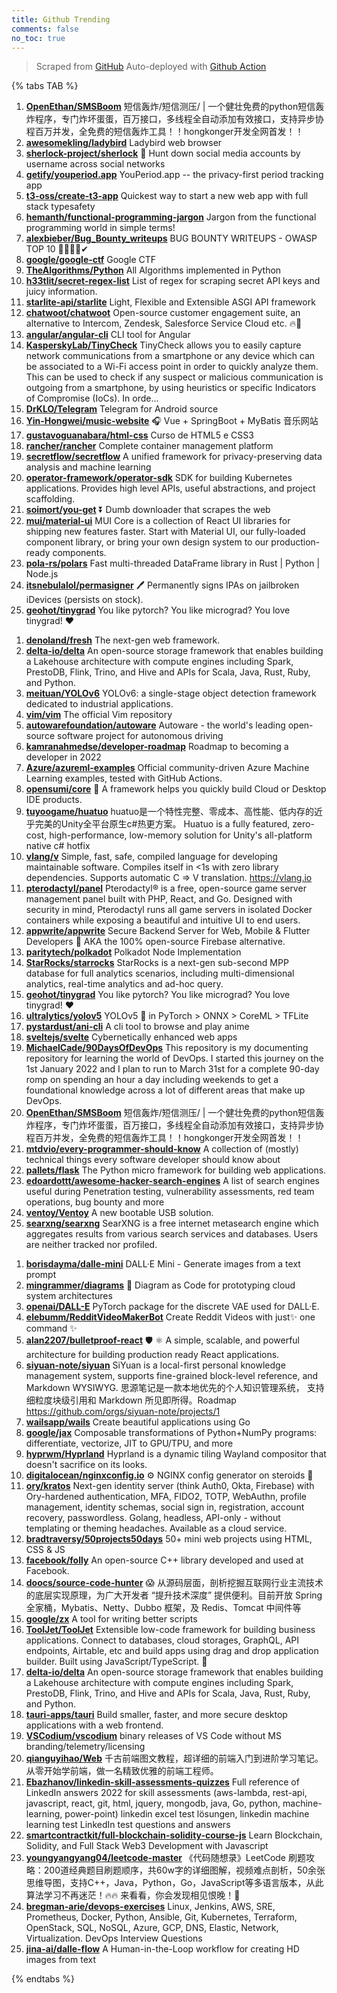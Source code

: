 ```yaml
---
title: Github Trending
comments: false
no_toc: true
---
```


> Scraped from [GitHub](https://github.com/trending)
Auto-deployed with [Github Action](https://docs.github.com/en/actions)

{% tabs TAB %}
<!-- tab Daily -->
1. [**OpenEthan/SMSBoom**](https://github.com/OpenEthan/SMSBoom)
短信轰炸/短信测压/ | 一个健壮免费的python短信轰炸程序，专门炸坏蛋蛋，百万接口，多线程全自动添加有效接口，支持异步协程百万并发，全免费的短信轰炸工具！！hongkonger开发全网首发！！
2. [**awesomekling/ladybird**](https://github.com/awesomekling/ladybird)
Ladybird web browser
3. [**sherlock-project/sherlock**](https://github.com/sherlock-project/sherlock)
🔎 Hunt down social media accounts by username across social networks
4. [**getify/youperiod.app**](https://github.com/getify/youperiod.app)
YouPeriod.app -- the privacy-first period tracking app
5. [**t3-oss/create-t3-app**](https://github.com/t3-oss/create-t3-app)
Quickest way to start a new web app with full stack typesafety
6. [**hemanth/functional-programming-jargon**](https://github.com/hemanth/functional-programming-jargon)
Jargon from the functional programming world in simple terms!
7. [**alexbieber/Bug_Bounty_writeups**](https://github.com/alexbieber/Bug_Bounty_writeups)
BUG BOUNTY WRITEUPS - OWASP TOP 10 🔴🔴🔴🔴✔
8. [**google/google-ctf**](https://github.com/google/google-ctf)
Google CTF
9. [**TheAlgorithms/Python**](https://github.com/TheAlgorithms/Python)
All Algorithms implemented in Python
10. [**h33tlit/secret-regex-list**](https://github.com/h33tlit/secret-regex-list)
List of regex for scraping secret API keys and juicy information.
11. [**starlite-api/starlite**](https://github.com/starlite-api/starlite)
Light, Flexible and Extensible ASGI API framework
12. [**chatwoot/chatwoot**](https://github.com/chatwoot/chatwoot)
Open-source customer engagement suite, an alternative to Intercom, Zendesk, Salesforce Service Cloud etc. 🔥💬
13. [**angular/angular-cli**](https://github.com/angular/angular-cli)
CLI tool for Angular
14. [**KasperskyLab/TinyCheck**](https://github.com/KasperskyLab/TinyCheck)
TinyCheck allows you to easily capture network communications from a smartphone or any device which can be associated to a Wi-Fi access point in order to quickly analyze them. This can be used to check if any suspect or malicious communication is outgoing from a smartphone, by using heuristics or specific Indicators of Compromise (IoCs). In orde…
15. [**DrKLO/Telegram**](https://github.com/DrKLO/Telegram)
Telegram for Android source
16. [**Yin-Hongwei/music-website**](https://github.com/Yin-Hongwei/music-website)
🎧 Vue + SpringBoot + MyBatis 音乐网站
17. [**gustavoguanabara/html-css**](https://github.com/gustavoguanabara/html-css)
Curso de HTML5 e CSS3
18. [**rancher/rancher**](https://github.com/rancher/rancher)
Complete container management platform
19. [**secretflow/secretflow**](https://github.com/secretflow/secretflow)
A unified framework for privacy-preserving data analysis and machine learning
20. [**operator-framework/operator-sdk**](https://github.com/operator-framework/operator-sdk)
SDK for building Kubernetes applications. Provides high level APIs, useful abstractions, and project scaffolding.
21. [**soimort/you-get**](https://github.com/soimort/you-get)
⏬ Dumb downloader that scrapes the web
22. [**mui/material-ui**](https://github.com/mui/material-ui)
MUI Core is a collection of React UI libraries for shipping new features faster. Start with Material UI, our fully-loaded component library, or bring your own design system to our production-ready components.
23. [**pola-rs/polars**](https://github.com/pola-rs/polars)
Fast multi-threaded DataFrame library in Rust | Python | Node.js
24. [**itsnebulalol/permasigner**](https://github.com/itsnebulalol/permasigner)
🖊 Permanently signs IPAs on jailbroken iDevices (persists on stock).
25. [**geohot/tinygrad**](https://github.com/geohot/tinygrad)
You like pytorch? You like micrograd? You love tinygrad! ❤️
<!-- endtab -->
<!-- tab Weekly -->
1. [**denoland/fresh**](https://github.com/denoland/fresh)
The next-gen web framework.
2. [**delta-io/delta**](https://github.com/delta-io/delta)
An open-source storage framework that enables building a Lakehouse architecture with compute engines including Spark, PrestoDB, Flink, Trino, and Hive and APIs for Scala, Java, Rust, Ruby, and Python.
3. [**meituan/YOLOv6**](https://github.com/meituan/YOLOv6)
YOLOv6: a single-stage object detection framework dedicated to industrial applications.
4. [**vim/vim**](https://github.com/vim/vim)
The official Vim repository
5. [**autowarefoundation/autoware**](https://github.com/autowarefoundation/autoware)
Autoware - the world's leading open-source software project for autonomous driving
6. [**kamranahmedse/developer-roadmap**](https://github.com/kamranahmedse/developer-roadmap)
Roadmap to becoming a developer in 2022
7. [**Azure/azureml-examples**](https://github.com/Azure/azureml-examples)
Official community-driven Azure Machine Learning examples, tested with GitHub Actions.
8. [**opensumi/core**](https://github.com/opensumi/core)
🚀 A framework helps you quickly build Cloud or Desktop IDE products.
9. [**tuyoogame/huatuo**](https://github.com/tuyoogame/huatuo)
huatuo是一个特性完整、零成本、高性能、低内存的近乎完美的Unity全平台原生c#热更方案。 Huatuo is a fully featured, zero-cost, high-performance, low-memory solution for Unity's all-platform native c# hotfix
10. [**vlang/v**](https://github.com/vlang/v)
Simple, fast, safe, compiled language for developing maintainable software. Compiles itself in <1s with zero library dependencies. Supports automatic C => V translation. https://vlang.io
11. [**pterodactyl/panel**](https://github.com/pterodactyl/panel)
Pterodactyl® is a free, open-source game server management panel built with PHP, React, and Go. Designed with security in mind, Pterodactyl runs all game servers in isolated Docker containers while exposing a beautiful and intuitive UI to end users.
12. [**appwrite/appwrite**](https://github.com/appwrite/appwrite)
Secure Backend Server for Web, Mobile & Flutter Developers 🚀 AKA the 100% open-source Firebase alternative.
13. [**paritytech/polkadot**](https://github.com/paritytech/polkadot)
Polkadot Node Implementation
14. [**StarRocks/starrocks**](https://github.com/StarRocks/starrocks)
StarRocks is a next-gen sub-second MPP database for full analytics scenarios, including multi-dimensional analytics, real-time analytics and ad-hoc query.
15. [**geohot/tinygrad**](https://github.com/geohot/tinygrad)
You like pytorch? You like micrograd? You love tinygrad! ❤️
16. [**ultralytics/yolov5**](https://github.com/ultralytics/yolov5)
YOLOv5 🚀 in PyTorch > ONNX > CoreML > TFLite
17. [**pystardust/ani-cli**](https://github.com/pystardust/ani-cli)
A cli tool to browse and play anime
18. [**sveltejs/svelte**](https://github.com/sveltejs/svelte)
Cybernetically enhanced web apps
19. [**MichaelCade/90DaysOfDevOps**](https://github.com/MichaelCade/90DaysOfDevOps)
This repository is my documenting repository for learning the world of DevOps. I started this journey on the 1st January 2022 and I plan to run to March 31st for a complete 90-day romp on spending an hour a day including weekends to get a foundational knowledge across a lot of different areas that make up DevOps.
20. [**OpenEthan/SMSBoom**](https://github.com/OpenEthan/SMSBoom)
短信轰炸/短信测压/ | 一个健壮免费的python短信轰炸程序，专门炸坏蛋蛋，百万接口，多线程全自动添加有效接口，支持异步协程百万并发，全免费的短信轰炸工具！！hongkonger开发全网首发！！
21. [**mtdvio/every-programmer-should-know**](https://github.com/mtdvio/every-programmer-should-know)
A collection of (mostly) technical things every software developer should know about
22. [**pallets/flask**](https://github.com/pallets/flask)
The Python micro framework for building web applications.
23. [**edoardottt/awesome-hacker-search-engines**](https://github.com/edoardottt/awesome-hacker-search-engines)
A list of search engines useful during Penetration testing, vulnerability assessments, red team operations, bug bounty and more
24. [**ventoy/Ventoy**](https://github.com/ventoy/Ventoy)
A new bootable USB solution.
25. [**searxng/searxng**](https://github.com/searxng/searxng)
SearXNG is a free internet metasearch engine which aggregates results from various search services and databases. Users are neither tracked nor profiled.
<!-- endtab -->
<!-- tab Monthly -->
1. [**borisdayma/dalle-mini**](https://github.com/borisdayma/dalle-mini)
DALL·E Mini - Generate images from a text prompt
2. [**mingrammer/diagrams**](https://github.com/mingrammer/diagrams)
🎨 Diagram as Code for prototyping cloud system architectures
3. [**openai/DALL-E**](https://github.com/openai/DALL-E)
PyTorch package for the discrete VAE used for DALL·E.
4. [**elebumm/RedditVideoMakerBot**](https://github.com/elebumm/RedditVideoMakerBot)
Create Reddit Videos with just✨ one command ✨
5. [**alan2207/bulletproof-react**](https://github.com/alan2207/bulletproof-react)
🛡️ ⚛️ A simple, scalable, and powerful architecture for building production ready React applications.
6. [**siyuan-note/siyuan**](https://github.com/siyuan-note/siyuan)
SiYuan is a local-first personal knowledge management system, supports fine-grained block-level reference, and Markdown WYSIWYG. 思源笔记是一款本地优先的个人知识管理系统， 支持细粒度块级引用和 Markdown 所见即所得。Roadmap https://github.com/orgs/siyuan-note/projects/1
7. [**wailsapp/wails**](https://github.com/wailsapp/wails)
Create beautiful applications using Go
8. [**google/jax**](https://github.com/google/jax)
Composable transformations of Python+NumPy programs: differentiate, vectorize, JIT to GPU/TPU, and more
9. [**hyprwm/Hyprland**](https://github.com/hyprwm/Hyprland)
Hyprland is a dynamic tiling Wayland compositor that doesn't sacrifice on its looks.
10. [**digitalocean/nginxconfig.io**](https://github.com/digitalocean/nginxconfig.io)
⚙️ NGINX config generator on steroids 💉
11. [**ory/kratos**](https://github.com/ory/kratos)
Next-gen identity server (think Auth0, Okta, Firebase) with Ory-hardened authentication, MFA, FIDO2, TOTP, WebAuthn, profile management, identity schemas, social sign in, registration, account recovery, passwordless. Golang, headless, API-only - without templating or theming headaches. Available as a cloud service.
12. [**bradtraversy/50projects50days**](https://github.com/bradtraversy/50projects50days)
50+ mini web projects using HTML, CSS & JS
13. [**facebook/folly**](https://github.com/facebook/folly)
An open-source C++ library developed and used at Facebook.
14. [**doocs/source-code-hunter**](https://github.com/doocs/source-code-hunter)
😱 从源码层面，剖析挖掘互联网行业主流技术的底层实现原理，为广大开发者 “提升技术深度” 提供便利。目前开放 Spring 全家桶，Mybatis、Netty、Dubbo 框架，及 Redis、Tomcat 中间件等
15. [**google/zx**](https://github.com/google/zx)
A tool for writing better scripts
16. [**ToolJet/ToolJet**](https://github.com/ToolJet/ToolJet)
Extensible low-code framework for building business applications. Connect to databases, cloud storages, GraphQL, API endpoints, Airtable, etc and build apps using drag and drop application builder. Built using JavaScript/TypeScript. 🚀
17. [**delta-io/delta**](https://github.com/delta-io/delta)
An open-source storage framework that enables building a Lakehouse architecture with compute engines including Spark, PrestoDB, Flink, Trino, and Hive and APIs for Scala, Java, Rust, Ruby, and Python.
18. [**tauri-apps/tauri**](https://github.com/tauri-apps/tauri)
Build smaller, faster, and more secure desktop applications with a web frontend.
19. [**VSCodium/vscodium**](https://github.com/VSCodium/vscodium)
binary releases of VS Code without MS branding/telemetry/licensing
20. [**qianguyihao/Web**](https://github.com/qianguyihao/Web)
千古前端图文教程，超详细的前端入门到进阶学习笔记。从零开始学前端，做一名精致优雅的前端工程师。
21. [**Ebazhanov/linkedin-skill-assessments-quizzes**](https://github.com/Ebazhanov/linkedin-skill-assessments-quizzes)
Full reference of LinkedIn answers 2022 for skill assessments (aws-lambda, rest-api, javascript, react, git, html, jquery, mongodb, java, Go, python, machine-learning, power-point) linkedin excel test lösungen, linkedin machine learning test LinkedIn test questions and answers
22. [**smartcontractkit/full-blockchain-solidity-course-js**](https://github.com/smartcontractkit/full-blockchain-solidity-course-js)
Learn Blockchain, Solidity, and Full Stack Web3 Development with Javascript
23. [**youngyangyang04/leetcode-master**](https://github.com/youngyangyang04/leetcode-master)
《代码随想录》LeetCode 刷题攻略：200道经典题目刷题顺序，共60w字的详细图解，视频难点剖析，50余张思维导图，支持C++，Java，Python，Go，JavaScript等多语言版本，从此算法学习不再迷茫！🔥🔥 来看看，你会发现相见恨晚！🚀
24. [**bregman-arie/devops-exercises**](https://github.com/bregman-arie/devops-exercises)
Linux, Jenkins, AWS, SRE, Prometheus, Docker, Python, Ansible, Git, Kubernetes, Terraform, OpenStack, SQL, NoSQL, Azure, GCP, DNS, Elastic, Network, Virtualization. DevOps Interview Questions
25. [**jina-ai/dalle-flow**](https://github.com/jina-ai/dalle-flow)
A Human-in-the-Loop workflow for creating HD images from text
<!-- endtab -->
{% endtabs %}
